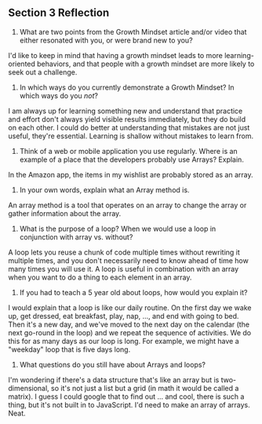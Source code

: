 ## Section 3 Reflection

1. What are two points from the Growth Mindset article and/or video that either resonated with you, or were brand new to you?

I'd like to keep in mind that having a growth mindset leads to more learning-oriented behaviors, and that people with a growth mindset are more likely to seek out a challenge.


1. In which ways do you currently demonstrate a Growth Mindset? In which ways do you _not_?

I am always up for learning something new and understand that practice and effort don't always yield visible results immediately, but they do build on each other. I could do better at understanding that mistakes are not just useful, they're essential. Learning is shallow without mistakes to learn from.


1. Think of a web or mobile application you use regularly. Where is an example of a place that the developers probably use Arrays? Explain.

In the Amazon app, the items in my wishlist are probably stored as an array.


1. In your own words, explain what an Array method is.

An array method is a tool that operates on an array to change the array or gather information about the array.


1. What is the purpose of a loop? When we would use a loop in conjunction with array vs. without?

A loop lets you reuse a chunk of code multiple times without rewriting it multiple times, and you don't necessarily need to know ahead of time how many times you will use it. A loop is useful in combination with an array when you want to do a thing to each element in an array.


1. If you had to teach a 5 year old about loops, how would you explain it?

I would explain that a loop is like our daily routine. On the first day we wake up, get dressed, eat breakfast, play, nap, ..., and end with going to bed. Then it's a new day, and we've moved to the next day on the calendar (the next go-round in the loop) and we repeat the sequence of activities. We do this for as many days as our loop is long. For example, we might have a "weekday" loop that is five days long.


1. What questions do you still have about Arrays and loops?

I'm wondering if there's a data structure that's like an array but is two-dimensional, so it's not just a list but a grid (in math it would be called a matrix). I guess I could google that to find out ... and cool, there is such a thing, but it's not built in to JavaScript. I'd need to make an array of arrays. Neat.
